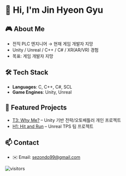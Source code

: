 # 👋 Hi, I'm Jin Hyeon Gyu

## 🎮 About Me
- 전직 PLC 엔지니어 → 현재 게임 개발자 지망
- Unity / Unreal / C++ / C# / XR(AR/VR) 경험
- 목표: 게임 개발자 지망

## 🛠 Tech Stack
- **Languages**: C, C++, C#, SCL
- **Game Engines**: Unity, Unreal

## 🚀 Featured Projects
- [T3: Why Me?](https://github.com/sezondo/T3_Why_Me_unuty) – Unity 기반 전략/오토배틀러 개인 프로젝트
- [H1: Hit and Run](https://github.com/sezondo/H1_hitAndRun_Unreal) – Unreal TPS 팀 프로젝트

## 📫 Contact
- ✉️ Email: sezondo99@gmail.com



![visitors](https://visitor-badge.glitch.me/badge?page_id=sezondo.sezondo)
